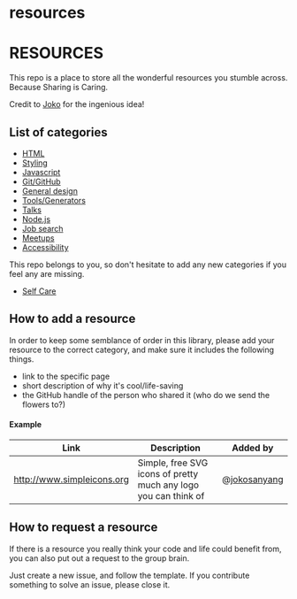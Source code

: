 # resources

# RESOURCES

This repo is a place to store all the wonderful resources you stumble across.
Because Sharing is Caring. 

Credit to [Joko](https://github.com/jokosanyang) for the ingenious idea!

## List of categories

- [HTML](./directory/html.md)
- [Styling](./directory/styling.md)
- [Javascript](./directory/javascript.md)
- [Git/GitHub](./directory/git.md)
- [General design](./directory/design.md)
- [Tools/Generators](./directory/tools.md)
- [Talks](./directory/talks.md)
- [Node.js](./directory/node.md)
- [Job search](./directory/jobs.md)
- [Meetups](./directory/meetups.md)
- [Accessibility](./directory/accessibility.md)

This repo belongs to you, so don't hesitate to add any new categories if you feel any are missing.
- [Self Care](./directory/selfcare.md)

## How to add a resource

In order to keep some semblance of order in this library, please add your resource to the correct category, and make sure it includes the following things.

- link to the specific page
- short description of why it's cool/life-saving
- the GitHub handle of the person who shared it (who do we send the flowers to?)

#### Example

| Link                       | Description                                                     | Added by     |
| -------------------------- | --------------------------------------------------------------- | ------------ |
| http://www.simpleicons.org | Simple, free SVG icons of pretty much any logo you can think of | @[jokosanyang](https://github.com/jokosanyang) |

## How to request a resource

If there is a resource you really think your code and life could benefit from, you can also put out a request to the group brain.

Just create a new issue, and follow the template.
If you contribute something to solve an issue, please close it.
